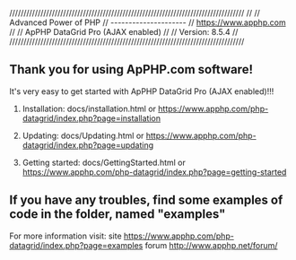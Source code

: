 ///////////////////////////////////////////////////////////////////////////////////
// 
// Advanced Power of PHP 
// ---------------------
// https://www.apphp.com
// 
// ApPHP DataGrid Pro (AJAX enabled)
//
// Version: 8.5.4
//
///////////////////////////////////////////////////////////////////////////////////

Thank you for using ApPHP.com software!
-----------------------------------------------------------------------------------

It's very easy to get started with ApPHP DataGrid Pro (AJAX enabled)!!!

1. Installation:
   docs/installation.html or
   https://www.apphp.com/php-datagrid/index.php?page=installation

2. Updating:
   docs/Updating.html or
   https://www.apphp.com/php-datagrid/index.php?page=updating

3. Getting started:
   docs/GettingStarted.html or 
   https://www.apphp.com/php-datagrid/index.php?page=getting-started


If you have any troubles, find some examples of code in the folder, named "examples" 
-----------------------------------------------------------------------------------
For more information visit: 
	site 	https://www.apphp.com/php-datagrid/index.php?page=examples
	forum 	http://www.apphp.net/forum/


